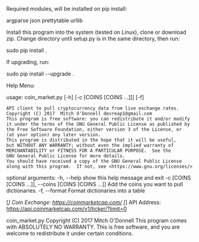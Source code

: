 
Required modules, will be installed on pip install:

argparse
json
prettytable
urllib

Install this program into the system (tested on Linux), clone or download zip. Change directory until setup.py is in the same directory, then run:

sudo pip install .


If upgrading, run:

sudo pip install --upgrade .


Help Menu:

usage: coin_market.py [-h] [-c [COINS [COINS ...]]] [-f]

    API client to pull cryptocurrency data from live exchange rates.
    Copyright (C) 2017  Mitch O'Donnell devreap1@gmail.com
    This program is free software: you can redistribute it and/or modify
    it under the terms of the GNU General Public License as published by
    the Free Software Foundation, either version 3 of the License, or
    (at your option) any later version.
    This program is distributed in the hope that it will be useful,
    but WITHOUT ANY WARRANTY; without even the implied warranty of
    MERCHANTABILITY or FITNESS FOR A PARTICULAR PURPOSE.  See the
    GNU General Public License for more details.
    You should have received a copy of the GNU General Public License
    along with this program.  If not, see <https://www.gnu.org/licenses/>

optional arguments:
  -h, --help            show this help message and exit
  -c [COINS [COINS ...]], --coins [COINS [COINS ...]]
                        Add the coins you want to pull dictionaries.
  -f, --format          Format dictionaries into a table

[*] Coin Exchange: https://coinmarketcap.com/
[*] API Address: https://api.coinmarketcap.com/v1/ticker/?limit=0

coin_market.py Copyright (C) 2017  Mitch O'Donnell
This program comes with ABSOLUTELY NO WARRANTY.
This is free software, and you are welcome to redistribute it
under certain conditions.
